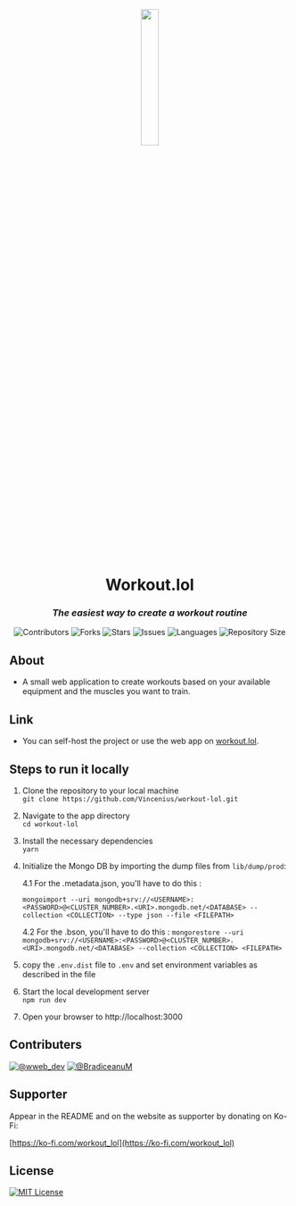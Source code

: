 <div align="center">
<img src="https://github.com/Vincenius/workout-lol/blob/main/public/logo.png?raw=true" width=25% height=25% />
<h1>Workout.lol</h1>
<h3><em>The easiest way to create a workout routine</em></h3>
<p>
<img src="https://img.shields.io/github/contributors/Vincenius/workout-lol?style=plastic" alt="Contributors">
<img src="https://img.shields.io/github/forks/Vincenius/workout-lol" alt="Forks">
<img src="https://img.shields.io/github/stars/Vincenius/workout-lol" alt="Stars">
<!-- <img src="https://img.shields.io/github/license/Vincenius/workout-lol" alt="Licence"> -->
<img src="https://img.shields.io/github/issues/Vincenius/workout-lol" alt="Issues">
<img src="https://img.shields.io/github/languages/count/Vincenius/workout-lol" alt="Languages">
<img src="https://img.shields.io/github/repo-size/Vincenius/workout-lol" alt="Repository Size">
</p>
</div>

## About
+ A small web application to create workouts based on your available equipment and the muscles you want to train.

## Link
+ You can self-host the project or use the web app on [workout.lol](https://workout.lol).

## Steps to run it locally
1. Clone the repository to your local machine <br>
   `git clone https://github.com/Vincenius/workout-lol.git`
2. Navigate to the app directory <br>
   `cd workout-lol`
3. Install the necessary dependencies <br>
   `yarn`
4. Initialize the Mongo DB by importing the dump files from `lib/dump/prod`:

   4.1 For the <COLLECTION>.metadata.json, you'll have to do this :

   `mongoimport --uri mongodb+srv://<USERNAME>:<PASSWORD>@<CLUSTER_NUMBER>.<URI>.mongodb.net/<DATABASE> --collection <COLLECTION> --type json --file <FILEPATH>`

   4.2 For the <COLLECTION>.bson, you'll have to do this : 
   `mongorestore --uri mongodb+srv://<USERNAME>:<PASSWORD>@<CLUSTER_NUMBER>.<URI>.mongodb.net/<DATABASE> --collection <COLLECTION> <FILEPATH>`
   
5. copy the `.env.dist` file to `.env` and set environment variables as described in the file<br>
6. Start the local development server <br>
   `npm run dev`
7. Open your browser to http://localhost:3000

## Contributers
[![@wweb_dev](https://github.com/Vincenius/workout-lol/assets/43953403/f81b0cf6-1394-4ab8-8ddf-4352bd8dbe7d)](https://twitter.com/wweb_dev)
[![@BradiceanuM](https://github.com/Vincenius/workout-lol/assets/43953403/4d5ae3c3-b83b-4a2c-b7e2-0e38705f5487)](https://twitter.com/BradiceanuM)

## Supporter

Appear in the README and on the website as supporter by donating on Ko-Fi:

[https://ko-fi.com/workout_lol](https://ko-fi.com/workout_lol)


## License
[![MIT License](https://img.shields.io/badge/License-MIT-green.svg)](https://choosealicense.com/licenses/mit/)

